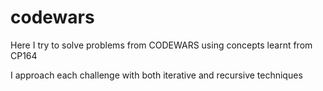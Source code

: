 # codewars
Here I try to solve problems from CODEWARS using concepts learnt from CP164

I approach each challenge with both iterative and recursive techniques

